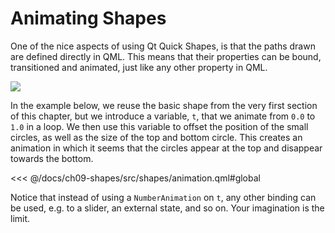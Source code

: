# Animating Shapes

One of the nice aspects of using Qt Quick Shapes, is that the paths drawn are defined directly in QML. This means that their properties can be bound, transitioned and animated, just like any other property in QML.

![](./assets/automatic/animation.png)

In the example below, we reuse the basic shape from the very first section of this chapter, but we introduce a variable, ``t``, that we animate from ``0.0`` to ``1.0`` in a loop. We then use this variable to offset the position of the small circles, as well as the size of the top and bottom circle. This creates an animation in which it seems that the circles appear at the top and disappear towards the bottom.

<<< @/docs/ch09-shapes/src/shapes/animation.qml#global

Notice that instead of using a ``NumberAnimation`` on ``t``, any other binding can be used, e.g. to a slider, an external state, and so on. Your imagination is the limit.

